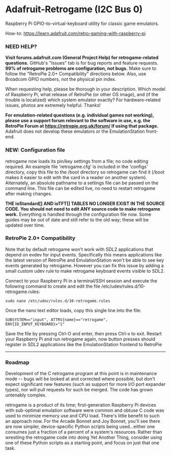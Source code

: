 Adafruit-Retrogame (I2C Bus 0)
==================

Raspberry Pi GPIO-to-virtual-keyboard utility for classic game emulators.

How-to: https://learn.adafruit.com/retro-gaming-with-raspberry-pi

### NEED HELP?

__Visit forums.adafruit.com (General Project Help) for retrogame-related questions.__ GitHub's "Issues" tab is for bug reports and feature requests. __99% of retrogame problems are configuration, not bugs.__ Make sure to follow the "RetroPie 2.0+ Compatibility" directions below. Also, use Broadcom GPIO numbers, _not_ the physical pin index.

When requesting help, please be thorough in your description. Which model of Raspberry Pi, what release of RetroPie (or other OS image), and (if the trouble is localized) which system emulator exactly? For hardware-related issues, photos are extremely helpful. Thanks!

__For emulation-related questions (e.g. individual games not working), please use a support forum relevant to the software in use, e.g. the RetroPie Forum at https://retropie.org.uk/forum/ if using that package.__ Adafruit does not develop these emulators or the EmulationStation front-end.

### NEW: Configuration file

retrogame now loads its pin/key settings from a file; no code editing required. An example file 'retrogame.cfg' is included in the 'configs' directory, copy this file to the /boot directory so retrogame can find it (/boot makes it easier to edit with the card in a reader on another system). Alternately, an absolute pathname to a settings file can be passed on the command line. This file can be edited live, no need to restart retrogame after making changes.

__THE ioStandard[] AND ioTFT[] TABLES NO LONGER EXIST IN THE SOURCE CODE. You should not need to edit ANY source code to make retrogame work.__ Everything is handled through the configuration file now. Some guides may be out of date and still refer to the old way; these will be updated over time.

### RetroPie 2.0+ Compatibility

Note that by default retrogame won't work with SDL2 applications that depend on evdev for input events. Specifically this means applications like the latest version of RetroPie and EmulationStation won't be able to see key events generated by retrogame. However you can fix this issue by adding a small custom udev rule to make retrogame keyboard events visible to SDL2.

Connect to your Raspberry Pi in a terminal/SSH session and execute the following command to create and edit the file /etc/udev/rules.d/10-retrogame.rules:

````
sudo nano /etc/udev/rules.d/10-retrogame.rules
````

Once the nano text editor loads, copy this single line into the file:

````
SUBSYSTEM=="input", ATTRS{name}=="retrogame", ENV{ID_INPUT_KEYBOARD}="1"
````

Save the file by pressing Ctrl-O and enter, then press Ctrl-x to exit. Restart your Raspberry Pi and run retrogame again, now button presses should register in SDL2 applications like the EmulationStation frontend to RetroPie

---

### Roadmap

Development of the C retrogame program at this point is in maintenance mode -- bugs will be looked at and corrected where possible, but don't expect significant new features (such as support for more I/O port expander types), nor will pull requests for such be merged. The code has grown untenably complex.

retrogame is a product of its time; first-generation Raspberry Pi devices with sub-optimal emulation software were common and obtuse C code was used to minimize memory use and CPU load. There's little benefit to such an approach now. For the Arcade Bonnet and Joy Bonnet, you'll see there are now simpler, device-specific Python scripts being used...either one consumes just a fraction of a percent of a system's resources. Rather than wrestling the retrogame code into doing Yet Another Thing, consider using one of these Python scripts as a starting point, and focus on just that one task.
